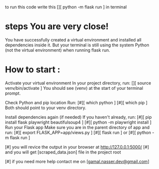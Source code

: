 to run this code write this  [][ python -m flask run ]  in terminal

# steps You are very close!
You have successfully created a virtual environment and installed all dependencies inside it.
But your terminal is still using the system Python (not the virtual environment) when running flask run.

# How to start :

Activate your virtual environment
In your project directory, run:
 [][ source venv/bin/activate ]
You should see (venv) at the start of your terminal prompt.

Check Python and pip location
Run:
[#][ which python ]
[#][ which pip ]
Both should point to your venv directory.

Install dependencies again (if needed)
If you haven't already, run:
[#][ pip install flask playwright beautifulsoup4 ]
[#][ python -m playwright install ]
Run your Flask app
Make sure you are in the parent directory of app and run:
[#][ export FLASK_APP=app/views.py ]
[#][ flask run ]
or
[#][  python -m flask run  ]

[#] you will revice the output in your browser at http://127.0.0.1:5000/
[#] and you will get [scraped_data.json] file in the project root

[#] if you need more help contact me on [gamal.nasser.dev@gmail.com]


